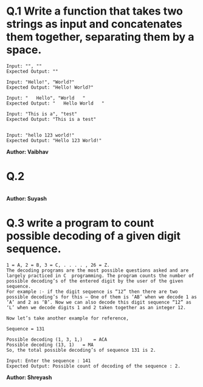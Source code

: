# Q.1 Write a function that takes two strings as input and concatenates them together, separating them by a space.
```
Input: "", ""
Expected Output: ""

Input: "Hello!", "World?"
Expected Output: "Hello! World?"

Input: "   Hello", "World   "
Expected Output: "   Hello World   "

Input: "This is a", "test"
Expected Output: "This is a test"


Input: "hello 123 world!"
Expected Output: "Hello 123 World!"
```
**Author: Vaibhav**

# Q.2 

```

```
**Author: Suyash**

# Q.3 write a program to count possible decoding of a given digit sequence.
```
1 = A, 2 = B, 3 = C, . . . . , 26 = Z.
The decoding programs are the most possible questions asked and are largely practiced in C  programming. The program counts the number of possible decoding’s of the entered digit by the user of the given sequence.
For example :- if the digit sequence is “12” then there are two possible decoding’s for this – One of them is ‘AB’ when we decode 1 as ‘A’ and 2 as ‘B’. Now we can also decode this digit sequence “12” as ‘L’ when we decode digits 1 and 2 taken together as an integer 12.

Now let’s take another example for reference,

Sequence = 131

Possible decoding (1, 3, 1,)    = ACA
Possible decoding (13, 1)   = MA
So, the total possible decoding’s of sequence 131 is 2.

Input: Enter the sequence : 141
Expected Output: Possible count of decoding of the sequence : 2.

```
**Author: Shreyash**

